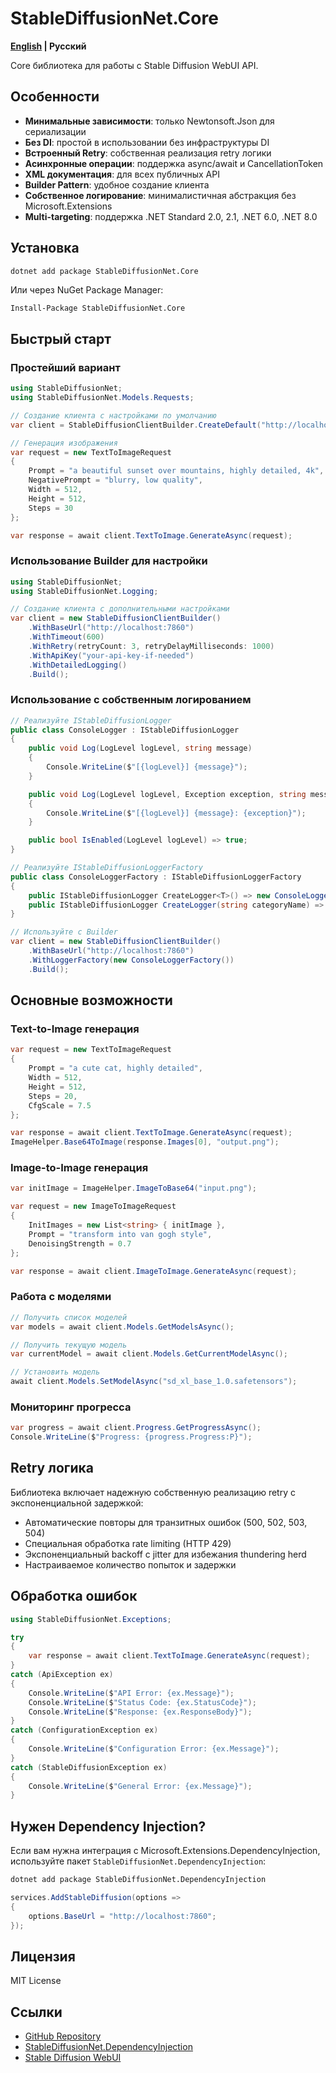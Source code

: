 # StableDiffusionNet.Core

**[English](README.md) | Русский**

Core библиотека для работы с Stable Diffusion WebUI API.

## Особенности

- **Минимальные зависимости**: только Newtonsoft.Json для сериализации
- **Без DI**: простой в использовании без инфраструктуры DI
- **Встроенный Retry**: собственная реализация retry логики
- **Асинхронные операции**: поддержка async/await и CancellationToken
- **XML документация**: для всех публичных API
- **Builder Pattern**: удобное создание клиента
- **Собственное логирование**: минималистичная абстракция без Microsoft.Extensions
- **Multi-targeting**: поддержка .NET Standard 2.0, 2.1, .NET 6.0, .NET 8.0

## Установка

```bash
dotnet add package StableDiffusionNet.Core
```

Или через NuGet Package Manager:

```
Install-Package StableDiffusionNet.Core
```

## Быстрый старт

### Простейший вариант

```csharp
using StableDiffusionNet;
using StableDiffusionNet.Models.Requests;

// Создание клиента с настройками по умолчанию
var client = StableDiffusionClientBuilder.CreateDefault("http://localhost:7860");

// Генерация изображения
var request = new TextToImageRequest
{
    Prompt = "a beautiful sunset over mountains, highly detailed, 4k",
    NegativePrompt = "blurry, low quality",
    Width = 512,
    Height = 512,
    Steps = 30
};

var response = await client.TextToImage.GenerateAsync(request);
```

### Использование Builder для настройки

```csharp
using StableDiffusionNet;
using StableDiffusionNet.Logging;

// Создание клиента с дополнительными настройками
var client = new StableDiffusionClientBuilder()
    .WithBaseUrl("http://localhost:7860")
    .WithTimeout(600)
    .WithRetry(retryCount: 3, retryDelayMilliseconds: 1000)
    .WithApiKey("your-api-key-if-needed")
    .WithDetailedLogging()
    .Build();
```

### Использование с собственным логированием

```csharp
// Реализуйте IStableDiffusionLogger
public class ConsoleLogger : IStableDiffusionLogger
{
    public void Log(LogLevel logLevel, string message)
    {
        Console.WriteLine($"[{logLevel}] {message}");
    }

    public void Log(LogLevel logLevel, Exception exception, string message)
    {
        Console.WriteLine($"[{logLevel}] {message}: {exception}");
    }

    public bool IsEnabled(LogLevel logLevel) => true;
}

// Реализуйте IStableDiffusionLoggerFactory
public class ConsoleLoggerFactory : IStableDiffusionLoggerFactory
{
    public IStableDiffusionLogger CreateLogger<T>() => new ConsoleLogger();
    public IStableDiffusionLogger CreateLogger(string categoryName) => new ConsoleLogger();
}

// Используйте с Builder
var client = new StableDiffusionClientBuilder()
    .WithBaseUrl("http://localhost:7860")
    .WithLoggerFactory(new ConsoleLoggerFactory())
    .Build();
```

## Основные возможности

### Text-to-Image генерация

```csharp
var request = new TextToImageRequest
{
    Prompt = "a cute cat, highly detailed",
    Width = 512,
    Height = 512,
    Steps = 20,
    CfgScale = 7.5
};

var response = await client.TextToImage.GenerateAsync(request);
ImageHelper.Base64ToImage(response.Images[0], "output.png");
```

### Image-to-Image генерация

```csharp
var initImage = ImageHelper.ImageToBase64("input.png");

var request = new ImageToImageRequest
{
    InitImages = new List<string> { initImage },
    Prompt = "transform into van gogh style",
    DenoisingStrength = 0.7
};

var response = await client.ImageToImage.GenerateAsync(request);
```

### Работа с моделями

```csharp
// Получить список моделей
var models = await client.Models.GetModelsAsync();

// Получить текущую модель
var currentModel = await client.Models.GetCurrentModelAsync();

// Установить модель
await client.Models.SetModelAsync("sd_xl_base_1.0.safetensors");
```

### Мониторинг прогресса

```csharp
var progress = await client.Progress.GetProgressAsync();
Console.WriteLine($"Progress: {progress.Progress:P}");
```

## Retry логика

Библиотека включает надежную собственную реализацию retry с экспоненциальной задержкой:

- Автоматические повторы для транзитных ошибок (500, 502, 503, 504)
- Специальная обработка rate limiting (HTTP 429)
- Экспоненциальный backoff с jitter для избежания thundering herd
- Настраиваемое количество попыток и задержки

## Обработка ошибок

```csharp
using StableDiffusionNet.Exceptions;

try
{
    var response = await client.TextToImage.GenerateAsync(request);
}
catch (ApiException ex)
{
    Console.WriteLine($"API Error: {ex.Message}");
    Console.WriteLine($"Status Code: {ex.StatusCode}");
    Console.WriteLine($"Response: {ex.ResponseBody}");
}
catch (ConfigurationException ex)
{
    Console.WriteLine($"Configuration Error: {ex.Message}");
}
catch (StableDiffusionException ex)
{
    Console.WriteLine($"General Error: {ex.Message}");
}
```

## Нужен Dependency Injection?

Если вам нужна интеграция с Microsoft.Extensions.DependencyInjection, используйте пакет `StableDiffusionNet.DependencyInjection`:

```bash
dotnet add package StableDiffusionNet.DependencyInjection
```

```csharp
services.AddStableDiffusion(options =>
{
    options.BaseUrl = "http://localhost:7860";
});
```

## Лицензия

MIT License

## Ссылки

- [GitHub Repository](https://github.com/mrleo1nid/StableDiffusionNet)
- [StableDiffusionNet.DependencyInjection](https://www.nuget.org/packages/StableDiffusionNet.DependencyInjection/)
- [Stable Diffusion WebUI](https://github.com/AUTOMATIC1111/stable-diffusion-webui)

